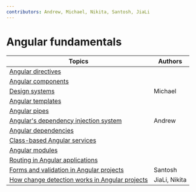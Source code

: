 ```yaml
---
contributors: Andrew, Michael, Nikita, Santosh, JiaLi
---
```


# Angular fundamentals

| Topics                                                                                                | Authors       |
| ----------------------------------------------------------------------------------------------------- | ------------- |
| [Angular directives](./angular-directives.md)                                                         |               |
| [Angular components](./angular-components.md)                                                         |               |
| [Design systems](./angular-design-systems.md)                                                         | Michael       |
| [Angular templates](./angular-templates.md)                                                           |               |
| [Angular pipes](./angular-pipes.md)                                                                   |               |
| [Angular's dependency injection system](./angulars-dependency-injection-system.md)                    | Andrew        |
| [Angular dependencies](./angular-dependencies.md)                                                     |               |
| [Class-based Angular services](./class-based-angular-services.md)                                     |               |
| [Angular modules](./angular-modules.md)                                                               |               |
| [Routing in Angular applications](./routing-in-angular-applications.md)                               |               |
| [Forms and validation in Angular projects](./forms-and-validation-in-angular-projects.md)             | Santosh       |
| [How change detection works in Angular projects](./how-change-detection-works-in-angular-projects.md) | JiaLi, Nikita |
